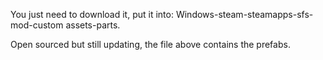 You just need to download it, put it into: Windows-steam-steamapps-sfs-mod-custom assets-parts.

Open sourced but still updating, the file above contains the prefabs.
